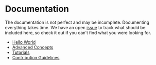 # Documentation

The documentation is not perfect and may be incomplete. Documenting everything takes time. We have an open [issue](https://github.com/hyperapp/hyperapp/issues/531) to track what should be included here, so check it out if you can't find what you were looking for.

* [Hello World](hello-world.md)
* [Advanced Concepts](advanced.md)
* [Tutorials](tutorials)
* [Contribution Guidelines](CONTRIBUTING.md)
